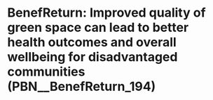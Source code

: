 # BenefReturn: __Improved quality of green space can lead to better health outcomes and overall wellbeing for disadvantaged communities__ (PBN__BenefReturn_194)


